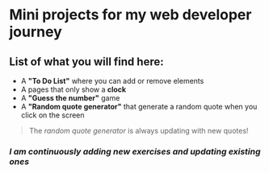 # Mini projects for my web developer journey
## List of what you will find here:
- A **"To Do List"** where you can add or remove elements
- A pages that only show a **clock**
- A **"Guess the number"** game
- A **"Random quote generator"** that generate a random quote when you click on the screen
>The _random quote generator_ is always updating with new quotes!

### _I am **continuously adding** new exercises and **updating** existing ones_
